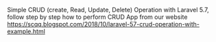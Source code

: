 Simple CRUD (create, Read, Update, Delete) Operation with Laravel 5.7, follow step by step how to perform CRUD App from our website https://scqq.blogspot.com/2018/10/laravel-57-crud-operation-with-example.html
